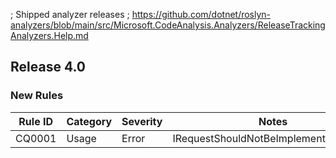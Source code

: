 ; Shipped analyzer releases
; https://github.com/dotnet/roslyn-analyzers/blob/main/src/Microsoft.CodeAnalysis.Analyzers/ReleaseTrackingAnalyzers.Help.md

## Release 4.0

### New Rules

Rule ID | Category | Severity | Notes
--------|----------|----------|--------------------
CQ0001  |  Usage   |  Error   | IRequestShouldNotBeImplementedDirectly
